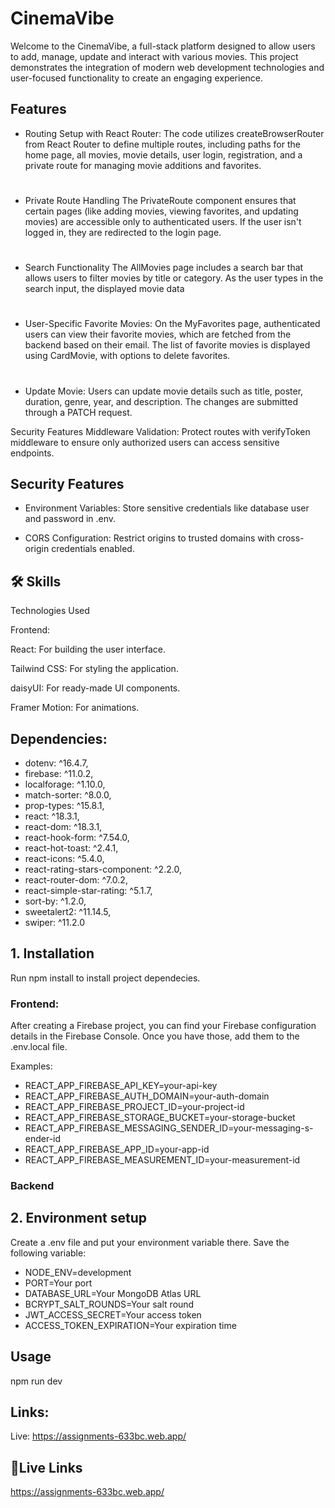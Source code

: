 
# CinemaVibe

Welcome to the CinemaVibe, a full-stack platform designed to allow users to add, manage, update and interact with various movies. This project demonstrates the integration of modern web development technologies and user-focused functionality to create an engaging experience.



## Features

- Routing Setup with React Router:
The code utilizes createBrowserRouter from React Router to define multiple routes, including paths for the home page, all movies, movie details, user login, registration, and a private route for managing movie additions and favorites.
#
- Private Route Handling
The PrivateRoute component ensures that certain pages (like adding movies, viewing favorites, and updating movies) are accessible only to authenticated users. If the user isn't logged in, they are redirected to the login page.
#

- Search Functionality
The AllMovies page includes a search bar that allows users to filter movies by title or category. As the user types in the search input, the displayed movie data
#
- User-Specific Favorite Movies: 
On the MyFavorites page, authenticated users can view their favorite movies, which are fetched from the backend based on their email. The list of favorite movies is displayed using CardMovie, with options to delete favorites.
#
- Update Movie:
Users can update movie details such as title, poster, duration, genre, year, and description. The changes are submitted through a PATCH request.

Security Features
Middleware Validation: Protect routes with verifyToken middleware to ensure only authorized users can access sensitive endpoints.

## Security Features
- Environment Variables: Store sensitive credentials like database user and password in .env.

- CORS Configuration: Restrict origins to trusted domains with cross-origin credentials enabled.

## 🛠 Skills
Technologies Used

Frontend:

React: For building the user interface.

Tailwind CSS: For styling the application.

daisyUI: For ready-made UI components.

Framer Motion: For animations.

## Dependencies:
- dotenv: ^16.4.7,
- firebase: ^11.0.2,
- localforage: ^1.10.0,
- match-sorter: ^8.0.0,
- prop-types: ^15.8.1,
- react: ^18.3.1,
- react-dom: ^18.3.1,
- react-hook-form: ^7.54.0,
- react-hot-toast: ^2.4.1,
- react-icons: ^5.4.0,
- react-rating-stars-component: ^2.2.0,
- react-router-dom: ^7.0.2,
- react-simple-star-rating: ^5.1.7,
- sort-by: ^1.2.0,
- sweetalert2: ^11.14.5,
- swiper: ^11.2.0

## 1. Installation
Run npm install to install project dependecies.

### Frontend:
After creating a Firebase project, you can find your Firebase configuration details in the Firebase Console. Once you have those, add them to the .env.local file.

Examples:
- REACT_APP_FIREBASE_API_KEY=your-api-key
- REACT_APP_FIREBASE_AUTH_DOMAIN=your-auth-domain
- REACT_APP_FIREBASE_PROJECT_ID=your-project-id
- REACT_APP_FIREBASE_STORAGE_BUCKET=your-storage-bucket
- REACT_APP_FIREBASE_MESSAGING_SENDER_ID=your-messaging-s- ender-id
- REACT_APP_FIREBASE_APP_ID=your-app-id
- REACT_APP_FIREBASE_MEASUREMENT_ID=your-measurement-id

### Backend
## 2. Environment setup
Create a .env file and put your environment variable there. Save the following variable:
- NODE_ENV=development
- PORT=Your port
- DATABASE_URL=Your MongoDB Atlas URL
- BCRYPT_SALT_ROUNDS=Your salt round
- JWT_ACCESS_SECRET=Your access token
- ACCESS_TOKEN_EXPIRATION=Your expiration time

## Usage
npm run dev

## Links:
Live: https://assignments-633bc.web.app/


## 🔗Live Links
https://assignments-633bc.web.app/